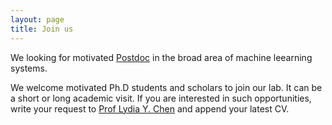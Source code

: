 ```yaml
---
layout: page
title: Join us
---
```


We looking for motivated [Postdoc](''../doc/Postdoc_TUDelft_20'') in the broad area of machine leearning systems.

We welcome motivated Ph.D students and scholars to join our lab. It can be a short or long academic visit. If you are interested in such opportunities, write your request to [Prof Lydia Y. Chen](mailto:lydiaychen@ieee.org) and append your latest CV.
